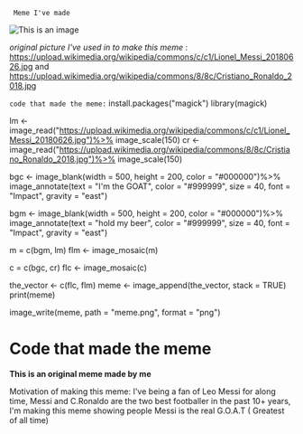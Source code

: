 ``` Meme I've made``` 

![This is an image](https://github.com/MarvinXu123/Stats220/blob/main/meme.png)

*original picture I've used in to make this meme* : https://upload.wikimedia.org/wikipedia/commons/c/c1/Lionel_Messi_20180626.jpg and https://upload.wikimedia.org/wikipedia/commons/8/8c/Cristiano_Ronaldo_2018.jpg

```code that made the meme:```
install.packages("magick")
library(magick)

lm <- image_read("https://upload.wikimedia.org/wikipedia/commons/c/c1/Lionel_Messi_20180626.jpg")%>%
  image_scale(150)
cr <- image_read("https://upload.wikimedia.org/wikipedia/commons/8/8c/Cristiano_Ronaldo_2018.jpg")%>%
  image_scale(150)


bgc <- image_blank(width = 500, 
                   height = 200, 
                   color = "#000000")%>%
  image_annotate(text = "I'm the GOAT",
                 color = "#999999",
                 size = 40,
                 font = "Impact",
                 gravity = "east")

bgm <- image_blank(width = 500, 
                   height = 200, 
                   color = "#000000")%>%
  image_annotate(text = "hold my beer",
                 color = "#999999",
                 size = 40,
                 font = "Impact",
                 gravity = "east")

m = c(bgm, lm)
flm <- image_mosaic(m)

c = c(bgc, cr)
flc <- image_mosaic(c)

the_vector <- c(flc, flm)
meme <- image_append(the_vector, stack = TRUE)
print(meme)

image_write(meme, path = "meme.png", format = "png")

# Code that made the meme #


**This is an original meme made by me**

Motivation of making this meme: I've being a fan of Leo Messi for along time, Messi and C.Ronaldo are the two best footballer in the past 10+ years, I'm making this meme showing people Messi is the real G.O.A.T ( Greatest of all time)

